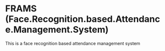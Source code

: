# FRAMS (Face.Recognition.based.Attendance.Management.System)

This is a face recognition based attendance management system
